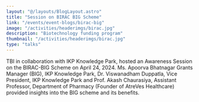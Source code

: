 ```yaml
---
layout: "@/layouts/BlogLayout.astro"
title: "Session on BIRAC BIG Scheme"
link: "/events/event-blogs/birac-big"
image: "/activities/headerimgs/birac.jpg"
description: "Biotechnology funding program"
thumbnail: "/activities/headerimgs/birac.jpg"
type: "talks"
---
```


TBI in collaboration with IKP Knowledge Park, hosted an Awareness Session on the BIRAC-BIG Scheme on April 24, 2024.
  Ms. Apoorva Bhatnagar Grants Manager (BIG), IKP Knowledge Park, Dr. Viswanadham Duppatla, Vice President, IKP Knowledge Park and Prof. Akash Chaurasiya, Assistant Professor, Department of Pharmacy (Founder of AtreVes Healthcare) provided insights into the BIG scheme and its benefits.